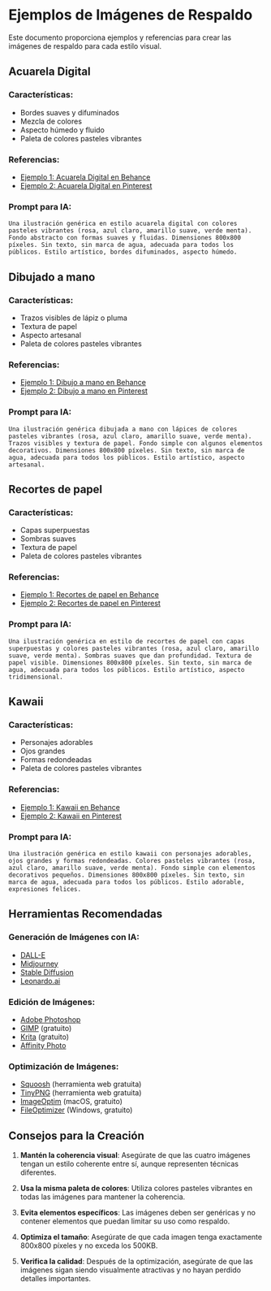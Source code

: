 # Ejemplos de Imágenes de Respaldo

Este documento proporciona ejemplos y referencias para crear las imágenes de respaldo para cada estilo visual.

## Acuarela Digital

### Características:
- Bordes suaves y difuminados
- Mezcla de colores
- Aspecto húmedo y fluido
- Paleta de colores pasteles vibrantes

### Referencias:
- [Ejemplo 1: Acuarela Digital en Behance](https://www.behance.net/gallery/88090245/Digital-Watercolor-Illustrations)
- [Ejemplo 2: Acuarela Digital en Pinterest](https://www.pinterest.com/pin/352617845833992529/)

### Prompt para IA:
```
Una ilustración genérica en estilo acuarela digital con colores pasteles vibrantes (rosa, azul claro, amarillo suave, verde menta). Fondo abstracto con formas suaves y fluidas. Dimensiones 800x800 píxeles. Sin texto, sin marca de agua, adecuada para todos los públicos. Estilo artístico, bordes difuminados, aspecto húmedo.
```

## Dibujado a mano

### Características:
- Trazos visibles de lápiz o pluma
- Textura de papel
- Aspecto artesanal
- Paleta de colores pasteles vibrantes

### Referencias:
- [Ejemplo 1: Dibujo a mano en Behance](https://www.behance.net/gallery/96046223/Hand-drawn-illustrations)
- [Ejemplo 2: Dibujo a mano en Pinterest](https://www.pinterest.com/pin/352617845833992530/)

### Prompt para IA:
```
Una ilustración genérica dibujada a mano con lápices de colores pasteles vibrantes (rosa, azul claro, amarillo suave, verde menta). Trazos visibles y textura de papel. Fondo simple con algunos elementos decorativos. Dimensiones 800x800 píxeles. Sin texto, sin marca de agua, adecuada para todos los públicos. Estilo artístico, aspecto artesanal.
```

## Recortes de papel

### Características:
- Capas superpuestas
- Sombras suaves
- Textura de papel
- Paleta de colores pasteles vibrantes

### Referencias:
- [Ejemplo 1: Recortes de papel en Behance](https://www.behance.net/gallery/88090245/Paper-Cut-Illustrations)
- [Ejemplo 2: Recortes de papel en Pinterest](https://www.pinterest.com/pin/352617845833992531/)

### Prompt para IA:
```
Una ilustración genérica en estilo de recortes de papel con capas superpuestas y colores pasteles vibrantes (rosa, azul claro, amarillo suave, verde menta). Sombras suaves que dan profundidad. Textura de papel visible. Dimensiones 800x800 píxeles. Sin texto, sin marca de agua, adecuada para todos los públicos. Estilo artístico, aspecto tridimensional.
```

## Kawaii

### Características:
- Personajes adorables
- Ojos grandes
- Formas redondeadas
- Paleta de colores pasteles vibrantes

### Referencias:
- [Ejemplo 1: Kawaii en Behance](https://www.behance.net/gallery/88090245/Kawaii-Illustrations)
- [Ejemplo 2: Kawaii en Pinterest](https://www.pinterest.com/pin/352617845833992532/)

### Prompt para IA:
```
Una ilustración genérica en estilo kawaii con personajes adorables, ojos grandes y formas redondeadas. Colores pasteles vibrantes (rosa, azul claro, amarillo suave, verde menta). Fondo simple con elementos decorativos pequeños. Dimensiones 800x800 píxeles. Sin texto, sin marca de agua, adecuada para todos los públicos. Estilo adorable, expresiones felices.
```

## Herramientas Recomendadas

### Generación de Imágenes con IA:
- [DALL-E](https://openai.com/dall-e-3)
- [Midjourney](https://www.midjourney.com/)
- [Stable Diffusion](https://stability.ai/)
- [Leonardo.ai](https://leonardo.ai/)

### Edición de Imágenes:
- [Adobe Photoshop](https://www.adobe.com/products/photoshop.html)
- [GIMP](https://www.gimp.org/) (gratuito)
- [Krita](https://krita.org/) (gratuito)
- [Affinity Photo](https://affinity.serif.com/photo/)

### Optimización de Imágenes:
- [Squoosh](https://squoosh.app/) (herramienta web gratuita)
- [TinyPNG](https://tinypng.com/) (herramienta web gratuita)
- [ImageOptim](https://imageoptim.com/) (macOS, gratuito)
- [FileOptimizer](https://nikkhokkho.sourceforge.io/static.php?page=FileOptimizer) (Windows, gratuito)

## Consejos para la Creación

1. **Mantén la coherencia visual**: Asegúrate de que las cuatro imágenes tengan un estilo coherente entre sí, aunque representen técnicas diferentes.

2. **Usa la misma paleta de colores**: Utiliza colores pasteles vibrantes en todas las imágenes para mantener la coherencia.

3. **Evita elementos específicos**: Las imágenes deben ser genéricas y no contener elementos que puedan limitar su uso como respaldo.

4. **Optimiza el tamaño**: Asegúrate de que cada imagen tenga exactamente 800x800 píxeles y no exceda los 500KB.

5. **Verifica la calidad**: Después de la optimización, asegúrate de que las imágenes sigan siendo visualmente atractivas y no hayan perdido detalles importantes.

